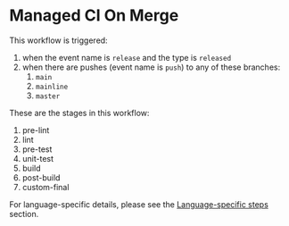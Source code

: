 # Managed CI On Merge

This workflow is triggered:
1. when the event name is `release` and the type is `released`
2. when there are pushes (event name is `push`) to any of these branches:<br>
   1. `main`
   2. `mainline`
   3. `master`

These are the stages in this workflow:

1. pre-lint
2. lint
3. pre-test
4. unit-test
5. build
6. post-build
7. custom-final

For language-specific details, please see the 
[Language-specific steps](../../language-specific-steps/index) section.

